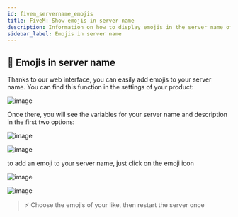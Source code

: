 ```yaml
---
id: fivem_servername_emojis
title: FiveM: Show emojis in server name
description: Information on how to display emojis in the server name of your FiveM server in the server list - ZAP-Hosting.com Documentation
sidebar_label: Emojis in server name
---
```


## 💪 Emojis in server name

Thanks to our web interface, you can easily add emojis to your server name.
You can find this function in the settings of your product:

![image](https://user-images.githubusercontent.com/26007280/189678675-5ed6ee31-64c4-4026-9b7c-bf088903a35a.png)

Once there, you will see the variables for your server name and description in the first two options:

![image](https://user-images.githubusercontent.com/26007280/189678713-d5d07fd3-5567-4af9-952c-27b16a371132.png)

![image](https://user-images.githubusercontent.com/26007280/189678739-0c4e0727-fd0c-4869-9055-fcba2bd4a7ba.png)

to add an emoji to your server name, just click on the emoji icon

![image](https://user-images.githubusercontent.com/26007280/189678796-86308ef0-8b8c-42bc-88b7-35fe10aa18ee.png)

![image](https://user-images.githubusercontent.com/26007280/189678828-7c2d3a51-8aaf-4a29-9149-ee8af3291a70.png)

> ⚡ Choose the emojis of your like, then restart the server once
